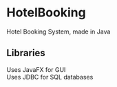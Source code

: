 # HotelBooking
Hotel Booking System, made in Java  

## Libraries  
Uses JavaFX for GUI  
Uses JDBC for SQL databases  



